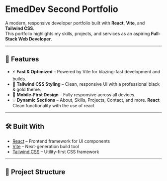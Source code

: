 # EmedDev Second Portfolio

A modern, responsive developer portfolio built with **React**, **Vite**, and **Tailwind CSS**.  
This portfolio highlights my skills, projects, and services as an aspiring **Full-Stack Web Developer**.

---

## 🚀 Features
- ⚡ **Fast & Optimized** – Powered by Vite for blazing-fast development and builds.
- 🎨 **Tailwind CSS Styling** – Clean, responsive UI with a professional black & gold theme.
- 📱 **Mobile-First Design** – Fully responsive across all devices.
- 💡 **Dynamic Sections** – About, Skills, Projects, Contact, and more.
**React** Clean functionality with the use of react

---

## 🛠️ Built With
- [React](https://react.dev/) – Frontend framework for UI components
- [Vite](https://vitejs.dev/) – Next-generation build tool
- [Tailwind CSS](https://tailwindcss.com/) – Utility-first CSS framework


---

## 📂 Project Structure
